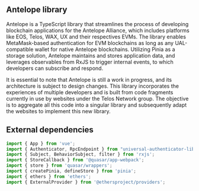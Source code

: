 ## Antelope library

Antelope is a TypeScript library that streamlines the process of developing blockchain applications for the Antelope Alliance, which includes platforms like EOS, Telos, WAX, UX and their respectives EVMs. The library enables MetaMask-based authentication for EVM blockchains as long as any UAL-compatible wallet for native Antelope blockchains. Utilizing Pinia as a storage solution, Antelope maintains and stores application data, and leverages observables from RxJS to trigger internal events, to which developers can subscribe and respond.

It is essential to note that Antelope is still a work in progress, and its architecture is subject to design changes. This library incorporates the experiences of multiple developers and is built from code fragments currently in use by websites under the Telos Network group. The objective is to aggregate all this code into a singular library and subsequently adapt the websites to implement this new library.


## External dependencies
```typescript
import { App } from 'vue';
import { Authenticator, RpcEndpoint } from "universal-authenticator-library";
import { Subject, BehaviorSubject, filter } from 'rxjs';
import { StoreCallback } from '@quasar/app-webpack';
import { store } from 'quasar/wrappers';
import { createPinia, defineStore } from 'pinia';
import { ethers } from 'ethers';
import { ExternalProvider } from '@ethersproject/providers';
```